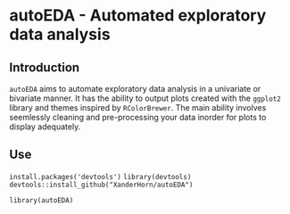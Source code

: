 # autoEDA - Automated exploratory data analysis 

## Introduction

`autoEDA` aims to automate exploratory data analysis in a univariate or bivariate manner. It has the ability to output plots created with the `ggplot2` library and themes inspired by `RColorBrewer`. The main ability involves seemlessly cleaning and pre-processing your data inorder for plots to display adequately.

## Use
`install.packages('devtools')`
`library(devtools)`
`devtools::install_github("XanderHorn/autoEDA")`

`library(autoEDA)`
